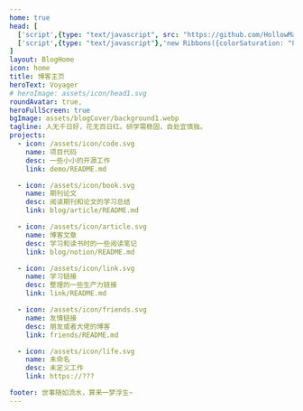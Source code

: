 ```yaml
---
home: true
head: [
  ['script',{type: "text/javascript", src: "https://github.com/HollowMan6/canvas-ribbon.js/blob/main/canvas-ribbon.js"}],
  ['script',{type: "text/javascript"},'new Ribbons({colorSaturation: "80%",colorBrightness: "50%",colorAlpha: 0.6,colorCycleSpeed: 12,verticalPosition: "center",horizontalSpeed: 1,ribbonCount: 3,strokeSize: 0,parallaxAmount: -0.5,animateSections: true});']
]
layout: BlogHome
icon: home
title: 博客主页
heroText: Voyager
# heroImage: assets/icon/head1.svg
roundAvatar: true,
heroFullScreen: true
bgImage: assets/blogCover/background1.webp
tagline: 人无千日好，花无百日红。研学需稳固，自处宜慎独。
projects:
  - icon: /assets/icon/code.svg
    name: 项目代码
    desc: 一些小小的开源工作
    link: demo/README.md

  - icon: /assets/icon/book.svg
    name: 期刊论文
    desc: 阅读期刊和论文的学习总结
    link: blog/article/README.md

  - icon: /assets/icon/article.svg
    name: 博客文章
    desc: 学习和读书时的一些阅读笔记
    link: blog/notion/README.md

  - icon: /assets/icon/link.svg
    name: 学习链接
    desc: 整理的一些生产力链接
    link: link/README.md

  - icon: /assets/icon/friends.svg
    name: 友情链接
    desc: 朋友或者大佬的博客
    link: friends/README.md

  - icon: /assets/icon/life.svg
    name: 未命名
    desc: 未定义工作
    link: https://???

footer: 世事随如流水，算来一梦浮生~
---
```

